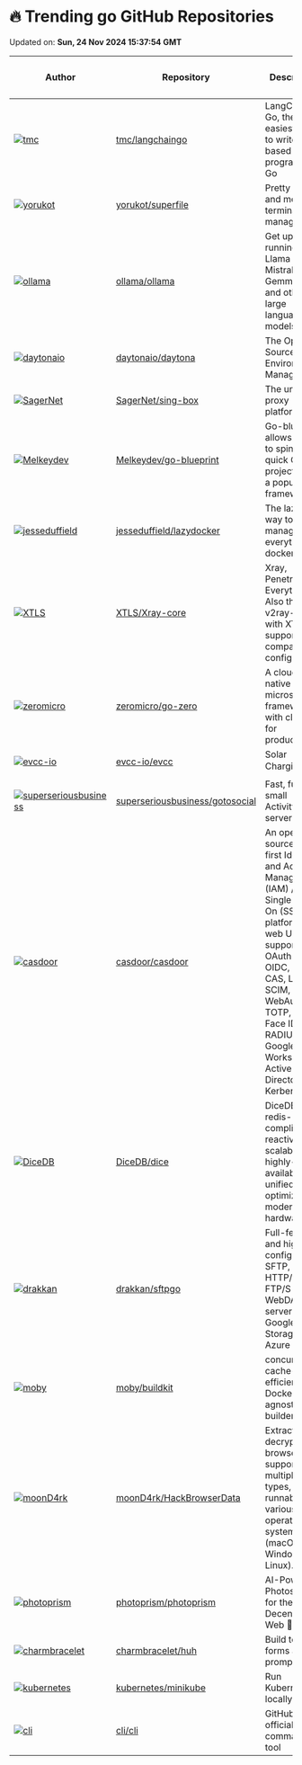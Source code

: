 # 🔥 Trending go GitHub Repositories

Updated on: **Sun, 24 Nov 2024 15:37:54 GMT**

| Author | Repository | Description | Language | ⭐ Total Stars | 🌟 Stars Today |
|--------|------------|-------------|----------|----------------|----------------|
| [![tmc](https://avatars.githubusercontent.com/u/3977?s=40&v=4)](https://github.com/tmc) | [tmc/langchaingo](https://github.com/tmc/langchaingo) | LangChain for Go, the easiest way to write LLM-based programs in Go | Go | 4876 | 13 |
| [![yorukot](https://avatars.githubusercontent.com/u/107802416?s=40&v=4)](https://github.com/yorukot) | [yorukot/superfile](https://github.com/yorukot/superfile) | Pretty fancy and modern terminal file manager | Go | 7616 | 47 |
| [![ollama](https://avatars.githubusercontent.com/u/2372640?s=40&v=4)](https://github.com/ollama) | [ollama/ollama](https://github.com/ollama/ollama) | Get up and running with Llama 3.2, Mistral, Gemma 2, and other large language models. | Go | 99138 | 132 |
| [![daytonaio](https://avatars.githubusercontent.com/u/25279767?s=40&v=4)](https://github.com/daytonaio) | [daytonaio/daytona](https://github.com/daytonaio/daytona) | The Open Source Dev Environment Manager. | Go | 11839 | 112 |
| [![SagerNet](https://avatars.githubusercontent.com/u/56506714?s=40&v=4)](https://github.com/SagerNet) | [SagerNet/sing-box](https://github.com/SagerNet/sing-box) | The universal proxy platform | Go | 20189 | 25 |
| [![Melkeydev](https://avatars.githubusercontent.com/u/53410236?s=40&v=4)](https://github.com/Melkeydev) | [Melkeydev/go-blueprint](https://github.com/Melkeydev/go-blueprint) | Go-blueprint allows users to spin up a quick Go project using a popular framework | Go | 5401 | 72 |
| [![jesseduffield](https://avatars.githubusercontent.com/u/8456633?s=40&v=4)](https://github.com/jesseduffield) | [jesseduffield/lazydocker](https://github.com/jesseduffield/lazydocker) | The lazier way to manage everything docker | Go | 37680 | 98 |
| [![XTLS](https://avatars.githubusercontent.com/u/63339210?s=40&v=4)](https://github.com/XTLS) | [XTLS/Xray-core](https://github.com/XTLS/Xray-core) | Xray, Penetrates Everything. Also the best v2ray-core, with XTLS support. Fully compatible configuration. | Go | 25746 | 25 |
| [![zeromicro](https://avatars.githubusercontent.com/u/1918356?s=40&v=4)](https://github.com/zeromicro) | [zeromicro/go-zero](https://github.com/zeromicro/go-zero) | A cloud-native Go microservices framework with cli tool for productivity. | Go | 29356 | 6 |
| [![evcc-io](https://avatars.githubusercontent.com/u/184815?s=40&v=4)](https://github.com/evcc-io) | [evcc-io/evcc](https://github.com/evcc-io/evcc) | Solar Charging ☀️🚘 | Go | 3631 | 1 |
| [![superseriousbusiness](https://avatars.githubusercontent.com/u/31960611?s=40&v=4)](https://github.com/superseriousbusiness) | [superseriousbusiness/gotosocial](https://github.com/superseriousbusiness/gotosocial) | Fast, fun, small ActivityPub server. | Go | 3841 | 6 |
| [![casdoor](https://avatars.githubusercontent.com/u/3787410?s=40&v=4)](https://github.com/casdoor) | [casdoor/casdoor](https://github.com/casdoor/casdoor) | An open-source UI-first Identity and Access Management (IAM) / Single-Sign-On (SSO) platform with web UI supporting OAuth 2.0, OIDC, SAML, CAS, LDAP, SCIM, WebAuthn, TOTP, MFA, Face ID, RADIUS, Google Workspace, Active Directory and Kerberos | Go | 10345 | 59 |
| [![DiceDB](https://avatars.githubusercontent.com/u/4745789?s=40&v=4)](https://github.com/DiceDB) | [DiceDB/dice](https://github.com/DiceDB/dice) | DiceDB is a redis-compliant, reactive, scalable, highly-available, unified cache optimized for modern hardware. | Go | 6849 | 14 |
| [![drakkan](https://avatars.githubusercontent.com/u/553263?s=40&v=4)](https://github.com/drakkan) | [drakkan/sftpgo](https://github.com/drakkan/sftpgo) | Full-featured and highly configurable SFTP, HTTP/S, FTP/S and WebDAV server - S3, Google Cloud Storage, Azure Blob | Go | 9501 | 15 |
| [![moby](https://avatars.githubusercontent.com/u/585223?s=40&v=4)](https://github.com/moby) | [moby/buildkit](https://github.com/moby/buildkit) | concurrent, cache-efficient, and Dockerfile-agnostic builder toolkit | Go | 8235 | 4 |
| [![moonD4rk](https://avatars.githubusercontent.com/u/24284231?s=40&v=4)](https://github.com/moonD4rk) | [moonD4rk/HackBrowserData](https://github.com/moonD4rk/HackBrowserData) | Extract and decrypt browser data, supporting multiple data types, runnable on various operating systems (macOS, Windows, Linux). | Go | 11144 | 18 |
| [![photoprism](https://avatars.githubusercontent.com/u/301686?s=40&v=4)](https://github.com/photoprism) | [photoprism/photoprism](https://github.com/photoprism/photoprism) | AI-Powered Photos App for the Decentralized Web 🌈💎✨ | Go | 35496 | 14 |
| [![charmbracelet](https://avatars.githubusercontent.com/u/42545625?s=40&v=4)](https://github.com/charmbracelet) | [charmbracelet/huh](https://github.com/charmbracelet/huh) | Build terminal forms and prompts 🤷🏻‍♀️ | Go | 4586 | 95 |
| [![kubernetes](https://avatars.githubusercontent.com/u/4564227?s=40&v=4)](https://github.com/kubernetes) | [kubernetes/minikube](https://github.com/kubernetes/minikube) | Run Kubernetes locally | Go | 29550 | 12 |
| [![cli](https://avatars.githubusercontent.com/u/887?s=40&v=4)](https://github.com/cli) | [cli/cli](https://github.com/cli/cli) | GitHub’s official command line tool | Go | 37407 | 15 |
